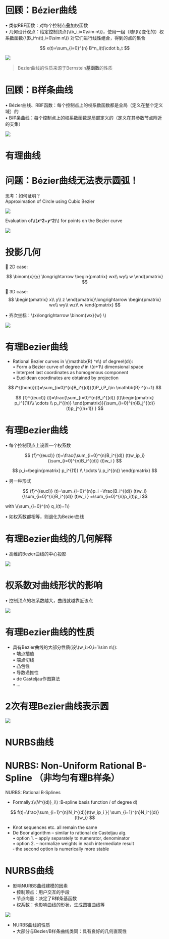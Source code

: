 

# 回顾：Bézier曲线    
• 类似RBF函数：对每个控制点叠加权函数    
• 几何设计观点：给定控制顶点{\\(b_i,i=0\sim n\\)}，使用一组（随\\(t\\)变化的）权系数函数{\\(B_i^n(t),i=0\sim n\\)} 对它们进行线性组合，得到的点的集合    

$$
x(t)=\sum_{i=0}^{n} B^n_i(t)\cdot b_t
$$

![](../assets/有理曲线-1.png)  

> Bezier曲线的性质来源于Bernstein**基函数**的性质   


# 回顾：B样条曲线   

• Bézier曲线、RBF函数：每个控制点上的权系数函数都是全局（定义在整个定义域）的   
• B样条曲线：每个控制点上的权系数函数是局部定义的（定义在其参数节点附近的支集）   

![](../assets/有理曲线-2.png)  


# 有理曲线   

# 问题：Bézier曲线无法表示圆弧！  

思考：如何证明？   
Approximation of Circle using Cubic Bezier    

![](../assets/有理曲线-3.png)  

Evaluation of\\((𝒙^𝟐+𝒚^𝟐)\\) for points on the Bezier curve    

![](../assets/有理曲线-4.png)  


# 投影几何  

 2D case:

$$
\binom{x}{y} \longrightarrow \begin{pmatrix}
 wx\\
 wy\\
w
\end{pmatrix}
$$

 3D case:
$$
 \begin{pmatrix}
 x\\
 y\\
z
\end{pmatrix}\longrightarrow \begin{pmatrix}
 wx\\
 wy\\
 wz\\
w
\end{pmatrix}
$$


• 齐次坐标：\\(x\longrightarrow \binom{wx}{w} \\)   

![](../assets/有理曲线-5.png)    


# 有理Bezier曲线

* Rational Bezier curves in \\(\mathbb{R} ^n\\) of degree\\(d\\):   
• Form a Bezier curve of degree 𝑑 in \\(𝑛+1\\) dimensional space    
• Interpret last coordinates as homogenous component    
• Euclidean coordinates are obtained by projection    

$$
𝒇^{(hom)}(t)=\sum_{i=0}^{n}B_i^{(d)}(t)P_i,P_i\in \mathbb{R} ^{n+1}
$$

$$
{f}^{(eucl)} (t)=\frac{\sum_{i=0}^{n}B_i^{(d)} (t)\begin{pmatrix}
 p_i^{(1)}\\
 \cdots \\
p_i^{(n)}
\end{pmatrix}}{\sum_{i=0}^{n}B_j^{(d)} (t)p_j^{(n+1)} } 
$$

# 有理Bezier曲线

• 每个控制顶点上设置一个权系数    

$$
{f}^{(eucl)} (t)=\frac{\sum_{i=0}^{n}B_i^{(d)} (t)w_ip_i}{\sum_{i=0}^{n}B_i^{(d)} (t)w_i } 
$$

$$
p_i=\begin{pmatrix}
p_i^{(1)} \\
\cdots  \\
p_i^{(n)}
\end{pmatrix}
$$

• 另一种形式    

$$
{f}^{(eucl)} (t)=\sum_{i=0}^{n}p_i =\frac{B_i^{(d)} (t)w_i}{\sum_{i=0}^{n}B_i^{(d)} (t)w_i } =\sum_{i=0}^{n}p_i(t)p_i 
$$

with \\(\sum_{i=0}^{n} q_i(t)=1\\)

• 如权系数都相等，则退化为Bezier曲线   


# 有理Bezier曲线的几何解释    

• 高维的Bezier曲线的中心投影   

![](../assets/有理曲线-6.png)    


# 权系数对曲线形状的影响    

• 控制顶点的权系数越大，曲线就越靠近该点    

![](../assets/有理曲线-7.png)    



# 有理Bezier曲线的性质    

* 具有Bezier曲线的大部分性质(设\\(w_i>0,i=1\sim n\\)):    
• 端点插值   
• 端点切线   
• 凸包性   
• 导数递推性   
• de Casteljau作图算法   
• …     


# 2次有理Bezier曲线表示圆   

![](../assets/有理曲线-8.png)    

# NURBS曲线    


# NURBS: Non‐Uniform Rational B‐Spline （非均匀有理B样条）   

NURBS: Rational B‐Splines   
* Formally:(\\(𝑁^{(d)}_i\\)
:B‐spline basis function 𝑖 of degree d)     

$$
f(t)=\frac{\sum_{i=1}^{n}N_i^{(d)}(t)w_ip_i }{ \sum_{i=1}^{n}N_i^{(d)}(t)w_i} 
$$

* Knot sequences etc. all remain the same    
* De Boor algorithm – similar to rational de Casteljau alg.   
• option 1. – apply separately to numerator, denominator   
• option 2. – normalize weights in each intermediate result   
‐ the second option is numerically more stable     

# NURBS曲线
* 影响NURBS曲线建模的因素   
• 控制顶点：用户交互的手段   
• 节点向量：决定了B样条基函数   
• 权系数：也影响曲线的形状，生成圆锥曲线等    

![](../assets/有理曲线-9.png)   

* NURBS曲线的性质    
• 大部分与Bezier/B样条曲线类同：具有良好的几何直观性     

